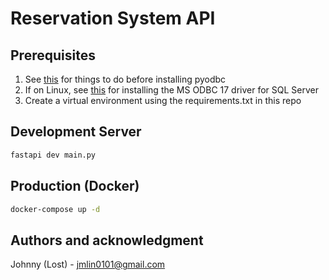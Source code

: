 # Reservation System API

## Prerequisites
1. See [this](https://github.com/mkleehammer/pyodbc/wiki/Install) for things to do before installing pyodbc
2. If on Linux, see [this](https://learn.microsoft.com/en-us/sql/connect/odbc/linux-mac/installing-the-microsoft-odbc-driver-for-sql-server?view=sql-server-ver16&tabs=ubuntu18-install%2Cdebian17-install%2Cdebian8-install%2Credhat7-13-install%2Crhel7-offline#17) for installing the MS ODBC 17 driver for SQL Server 
3. Create a virtual environment using the requirements.txt in this repo


## Development Server
```bash
fastapi dev main.py
```

## Production (Docker)
```bash
docker-compose up -d
```

## Authors and acknowledgment
Johnny (Lost) - jmlin0101@gmail.com